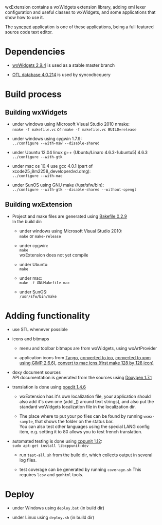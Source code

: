 wxExtension contains a wxWidgets extension library, adding xml lexer 
configuration and useful classes to wxWidgets, 
and some applications that show how to use it.

The [syncped](http://antonvw.github.com/syncped) application is 
one of these applications, being a full featured source code text editor. 

# Dependencies

- [wxWidgets 2.9.4](http://www.wxwidgets.org/) is used as a stable master branch  
  
- [OTL database 4.0.214](http://otl.sourceforge.net/) is used by syncodbcquery  
  

# Build process

## Building wxWidgets

- under windows using Microsoft Visual Studio 2010 nmake:    
    `nmake -f makefile.vc` or
    `nmake -f makefile.vc BUILD=release`
    
- under windows using cygwin 1.7.9:   
    `../configure --with-msw --disable-shared`  
    
- under Ubuntu 12.04 linux g++ (Ubuntu/Linaro 4.6.3-1ubuntu5) 4.6.3    
    `../configure --with-gtk`  

- under mac os 10.4 use gcc 4.0.1 (part of xcode25_8m2258_developerdvd.dmg):  
    `../configure --with-mac`
    
- under SunOS using GNU make (/usr/sfw/bin):  
    `../configure --with-gtk --disable-shared --without-opengl`  
  
## Building wxExtension      
      
- Project and make files are generated using [Bakefile 0.2.9](http://www.bakefile.org/)  
  In the build dir:
  
  - under windows using Microsoft Visual Studio 2010:  
    `make` or `make-release`
    
  - under cygwin:   
    `make`  
    wxExtension does not yet compile
    
  - under Ubuntu:  
    `make`
    
  - under mac:  
    `make -f GNUMakefile-mac`
    
  - under SunOS:  
    `/usr/sfw/bin/make`
  
# Adding functionality

- use STL whenever possible 

- icons and bitmaps
  - menu and toolbar bitmaps are from wxWidgets, using wxArtProvider

  - application icons from [Tango](http://tango.freedesktop.org/Tango_Desktop_Project),
  [converted to ico](http://www.convertico.com/), 
  [converted to xpm using GIMP 2.6.6)](http://www.gimp.org/), 
  [convert to mac icns (first make 128 by 128 icon)](http://iconverticons.com/)

- doxy document sources  
  API documentation is generated from the sources 
  using [Doxygen 1.7.1](http://www.stack.nl/~dimitri/doxygen/)

- translation is done using [poedit 1.4.6](http://www.poedit.net/)    
  - wxExtension has it's own localization file, your application should
    also add it's own one (add _() around text strings), 
    and also put the standard wxWidgets localization file
    in the localization dir.  

  - The place where to put your po files can be found by running `wxex-sample`,
    that shows the folder on the status bar.   
    You can also test other languages using the special LANG config item,
    e.g. setting it to 80 allows you to test french translation.

- automated testing is done using [cppunit 1.12](http://sourceforge.net/projects/cppunit):   
    `sudo apt-get install libcppunit-dev`  
  - run `test-all.sh` from the build dir, which collects output in several log files. 

  - test coverage can be generated by running `coverage.sh`
    This requires `lcov` and `genhtml` tools.

# Deploy

- under Windows using `deploy.bat` (in build dir)

- under Linux using `deploy.sh` (in build dir)
